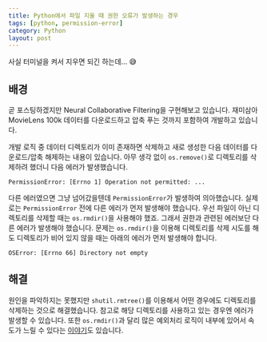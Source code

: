 ```yaml
---
title: Python에서 파일 지울 때 권한 오류가 발생하는 경우
tags: [python, permission-error]
category: Python
layout: post
---
```


사실 터미널을 켜서 지우면 되긴 하는데... 😅

<!--more-->

## 배경

곧 포스팅하겠지만 Neural Collaborative Filtering을 구현해보고 있습니다.
재미삼아 MovieLens 100k 데이터를 다운로드하고 압축 푸는 것까지 포함하여 개발하고 있습니다.

개발 로직 중 데이터 디렉토리가 이미 존재하면 삭제하고 새로 생성한 다음 데이터를 다운로드/압축 해제하는 내용이 있습니다.
아무 생각 없이 `os.remove()`로 디렉토리를 삭제하려 했더니 다음 에러가 발생했습니다.

```
PermissionError: [Errno 1] Operation not permitted: ...
```
다른 에러였으면 그냥 넘어갔을텐데 `PermissionError`가 발생하여 의아했습니다.
실제로는 `PermissionError` 전에 다른 에러가 먼저 발생해야 했습니다.
우선 파일이 아닌 디렉토리를 삭제할 때는 `os.rmdir()`을 사용해야 했죠.
그래서 권한과 관련된 에러보단 다른 에러가 발생해야 했습니다.
문제는 `os.rmdir()`을 이용해 디렉토리를 삭제 시도를 해도 디렉토리가 비어 있지 않을 때는 아래의 에러가 먼저 발생해야 합니다.

```
OSError: [Errno 66] Directory not empty
```

## 해결

원인을 파악하지는 못했지만 `shutil.rmtree()`를 이용해서 어떤 경우에도 디렉토리를 삭제하는 것으로 해결했습니다.
참고로 해당 디렉토리를 사용하고 있는 경우엔 에러가 발생할 수 있습니다.
또한 `os.rmdir()`과 달리 많은 예외처리 로직이 내부에 있어서 속도가 느릴 수 있다는 [이야기](https://stackoverflow.com/questions/5470939/why-is-shutil-rmtree-so-slow)도 있습니다.